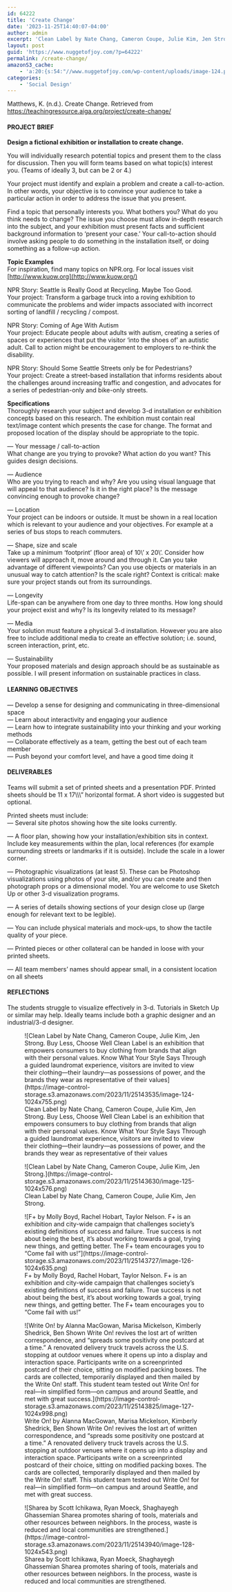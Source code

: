 ```yaml
---
id: 64222
title: 'Create Change'
date: '2023-11-25T14:40:07-04:00'
author: admin
excerpt: 'Clean Label by Nate Chang, Cameron Coupe, Julie Kim, Jen Strong.'
layout: post
guid: 'https://www.nuggetofjoy.com/?p=64222'
permalink: /create-change/
amazonS3_cache:
    - 'a:20:{s:54:"//www.nuggetofjoy.com/wp-content/uploads/image-124.png";a:2:{s:2:"id";i:64223;s:11:"source_type";s:13:"media-library";}s:63:"//www.nuggetofjoy.com/wp-content/uploads/image-124-1024x755.png";a:2:{s:2:"id";i:64223;s:11:"source_type";s:13:"media-library";}s:71:"//image-control-storage.s3.amazonaws.com/2023/11/25143535/image-124.png";a:2:{s:2:"id";i:64223;s:11:"source_type";s:13:"media-library";}s:80:"//image-control-storage.s3.amazonaws.com/2023/11/25143535/image-124-1024x755.png";a:2:{s:2:"id";i:64223;s:11:"source_type";s:13:"media-library";}s:54:"//www.nuggetofjoy.com/wp-content/uploads/image-125.png";a:2:{s:2:"id";i:64224;s:11:"source_type";s:13:"media-library";}s:63:"//www.nuggetofjoy.com/wp-content/uploads/image-125-1024x576.png";a:2:{s:2:"id";i:64224;s:11:"source_type";s:13:"media-library";}s:71:"//image-control-storage.s3.amazonaws.com/2023/11/25143630/image-125.png";a:2:{s:2:"id";i:64224;s:11:"source_type";s:13:"media-library";}s:80:"//image-control-storage.s3.amazonaws.com/2023/11/25143630/image-125-1024x576.png";a:2:{s:2:"id";i:64224;s:11:"source_type";s:13:"media-library";}s:54:"//www.nuggetofjoy.com/wp-content/uploads/image-126.png";a:2:{s:2:"id";i:64225;s:11:"source_type";s:13:"media-library";}s:63:"//www.nuggetofjoy.com/wp-content/uploads/image-126-1024x635.png";a:2:{s:2:"id";i:64225;s:11:"source_type";s:13:"media-library";}s:71:"//image-control-storage.s3.amazonaws.com/2023/11/25143727/image-126.png";a:2:{s:2:"id";i:64225;s:11:"source_type";s:13:"media-library";}s:80:"//image-control-storage.s3.amazonaws.com/2023/11/25143727/image-126-1024x635.png";a:2:{s:2:"id";i:64225;s:11:"source_type";s:13:"media-library";}s:54:"//www.nuggetofjoy.com/wp-content/uploads/image-127.png";a:2:{s:2:"id";i:64226;s:11:"source_type";s:13:"media-library";}s:63:"//www.nuggetofjoy.com/wp-content/uploads/image-127-1024x998.png";a:2:{s:2:"id";i:64226;s:11:"source_type";s:13:"media-library";}s:71:"//image-control-storage.s3.amazonaws.com/2023/11/25143825/image-127.png";a:2:{s:2:"id";i:64226;s:11:"source_type";s:13:"media-library";}s:80:"//image-control-storage.s3.amazonaws.com/2023/11/25143825/image-127-1024x998.png";a:2:{s:2:"id";i:64226;s:11:"source_type";s:13:"media-library";}s:54:"//www.nuggetofjoy.com/wp-content/uploads/image-128.png";a:2:{s:2:"id";i:64227;s:11:"source_type";s:13:"media-library";}s:63:"//www.nuggetofjoy.com/wp-content/uploads/image-128-1024x543.png";a:2:{s:2:"id";i:64227;s:11:"source_type";s:13:"media-library";}s:71:"//image-control-storage.s3.amazonaws.com/2023/11/25143940/image-128.png";a:2:{s:2:"id";i:64227;s:11:"source_type";s:13:"media-library";}s:80:"//image-control-storage.s3.amazonaws.com/2023/11/25143940/image-128-1024x543.png";a:2:{s:2:"id";i:64227;s:11:"source_type";s:13:"media-library";}}'
categories:
    - 'Social Design'
---
```


Matthews, K. (n.d.). Create Change. Retrieved from https://teachingresource.aiga.org/project/create-change/

#### PROJECT BRIEF

**Design a fictional exhibition or installation to create change.**

You will individually research potential topics and present them to the class for discussion. Then you will form teams based on what topic(s) interest you. (Teams of ideally 3, but can be 2 or 4.)

Your project must identify and explain a problem and create a call-to-action. In other words, your objective is to convince your audience to take a particular action in order to address the issue that you present.

Find a topic that personally interests you. What bothers you? What do you think needs to change? The issue you choose must allow in-depth research into the subject, and your exhibition must present facts and sufficient background information to ‘present your case.’ Your call-to-action should involve asking people to do something in the installation itself, or doing something as a follow-up action.

**Topic Examples**  
For inspiration, find many topics on NPR.org. For local issues visit [http://www.kuow.org](http://www.kuow.org/)

NPR Story: Seattle is Really Good at Recycling. Maybe Too Good.   
Your project: Transform a garbage truck into a roving exhibition to communicate the problems and wider impacts associated with incorrect sorting of landfill / recycling / compost.

NPR Story: Coming of Age With Autism   
Your project: Educate people about adults with autism, creating a series of spaces or experiences that put the visitor ‘into the shoes of’ an autistic adult. Call to action might be encouragement to employers to re-think the disability.

NPR Story: Should Some Seattle Streets only be for Pedestrians?  
Your project: Create a street-based installation that informs residents about the challenges around increasing traffic and congestion, and advocates for a series of pedestrian-only and bike-only streets.

**Specifications**  
Thoroughly research your subject and develop 3-d installation or exhibition concepts based on this research. The exhibition must contain real text/image content which presents the case for change. The format and proposed location of the display should be appropriate to the topic.

— Your message / call-to-action  
What change are you trying to provoke? What action do you want? This guides design decisions.

— Audience  
Who are you trying to reach and why? Are you using visual language that will appeal to that audience? Is it in the right place? Is the message convincing enough to provoke change?

— Location  
Your project can be indoors or outside. It must be shown in a real location which is relevant to your audience and your objectives. For example at a series of bus stops to reach commuters.

— Shape, size and scale  
Take up a minimum ‘footprint’ (floor area) of 10\\’ x 20\\’. Consider how viewers will approach it, move around and through it. Can you take advantage of different viewpoints? Can you use objects or materials in an unusual way to catch attention? Is the scale right? Context is critical: make sure your project stands out from its surroundings.

— Longevity  
Life-span can be anywhere from one day to three months. How long should your project exist and why? Is its longevity related to its message?

— Media  
Your solution must feature a physical 3-d installation. However you are also free to include additional media to create an effective solution; i.e. sound, screen interaction, print, etc.

— Sustainability  
Your proposed materials and design approach should be as sustainable as possible. I will present information on sustainable practices in class.

#### LEARNING OBJECTIVES

— Develop a sense for designing and communicating in three-dimensional space  
— Learn about interactivity and engaging your audience  
— Learn how to integrate sustainability into your thinking and your working methods  
— Collaborate effectively as a team, getting the best out of each team member  
— Push beyond your comfort level, and have a good time doing it

#### DELIVERABLES

Teams will submit a set of printed sheets and a presentation PDF. Printed sheets should be 11 x 17\\\\\\” horizontal format. A short video is suggested but optional.

Printed sheets must include:  
— Several site photos showing how the site looks currently.

— A floor plan, showing how your installation/exhibition sits in context. Include key measurements within the plan, local references (for example surrounding streets or landmarks if it is outside). Include the scale in a lower corner.

— Photographic visualizations (at least 5). These can be Photoshop visualizations using photos of your site, and/or you can create and then photograph props or a dimensional model. You are welcome to use Sketch Up or other 3-d visualization programs.

— A series of details showing sections of your design close up (large enough for relevant text to be legible).

— You can include physical materials and mock-ups, to show the tactile quality of your piece.

— Printed pieces or other collateral can be handed in loose with your printed sheets.

— All team members’ names should appear small, in a consistent location on all sheets

#### REFLECTIONS

The students struggle to visualize effectively in 3-d. Tutorials in Sketch Up or similar may help. Ideally teams include both a graphic designer and an industrial/3-d designer.

<figure class="wp-block-image aligncenter size-large">![Clean Label by Nate Chang, Cameron Coupe, Julie Kim, Jen Strong.
Buy Less, Choose Well
Clean Label is an exhibition that empowers consumers to buy clothing from brands that align with their personal values.
Know What Your Style Says
Through a guided laundromat experience, visitors are invited to view their clothing—their laundry—as possessions of power, and the brands they wear as representative of their values](https://image-control-storage.s3.amazonaws.com/2023/11/25143535/image-124-1024x755.png)<figcaption class="wp-element-caption">Clean Label by Nate Chang, Cameron Coupe, Julie Kim, Jen Strong.  
Buy Less, Choose Well  
Clean Label is an exhibition that empowers consumers to buy clothing from brands that align with their personal values.  
Know What Your Style Says  
Through a guided laundromat experience, visitors are invited to view their clothing—their laundry—as possessions of power, and the brands they wear as representative of their values</figcaption></figure><div class="wp-block-image"><figure class="aligncenter size-large">![Clean Label by Nate Chang, Cameron Coupe, Julie Kim, Jen Strong.](https://image-control-storage.s3.amazonaws.com/2023/11/25143630/image-125-1024x576.png)<figcaption class="wp-element-caption">Clean Label by Nate Chang, Cameron Coupe, Julie Kim, Jen Strong.</figcaption></figure></div><figure class="wp-block-image aligncenter size-large">![F+ by Molly Boyd, Rachel Hobart, Taylor Nelson.
F+ is an exhibition and city-wide campaign that challenges society’s existing definitions of success and failure. True success is not about being the best, it’s about working towards a goal, trying new things, and getting better. The F+ team encourages you to “Come fail with us!”](https://image-control-storage.s3.amazonaws.com/2023/11/25143727/image-126-1024x635.png)<figcaption class="wp-element-caption">F+ by Molly Boyd, Rachel Hobart, Taylor Nelson.  
F+ is an exhibition and city-wide campaign that challenges society’s existing definitions of success and failure. True success is not about being the best, it’s about working towards a goal, trying new things, and getting better. The F+ team encourages you to “Come fail with us!”</figcaption></figure><figure class="wp-block-image aligncenter size-large">![Write On! by Alanna MacGowan, Marisa Mickelson, Kimberly Shedrick, Ben Shown
Write On! revives the lost art of written correspondence, and “spreads some positivity one postcard at a time.” A renovated delivery truck travels across the U.S. stopping at outdoor venues where it opens up into a display and interaction space. Participants write on a screenprinted postcard of their choice, sitting on modified packing boxes. The cards are collected, temporarily displayed and then mailed by the Write On! staff. This student team tested out Write On! for real—in simplified form—on campus and around Seattle, and met with great success.](https://image-control-storage.s3.amazonaws.com/2023/11/25143825/image-127-1024x998.png)<figcaption class="wp-element-caption">Write On! by Alanna MacGowan, Marisa Mickelson, Kimberly Shedrick, Ben Shown  
Write On! revives the lost art of written correspondence, and “spreads some positivity one postcard at a time.” A renovated delivery truck travels across the U.S. stopping at outdoor venues where it opens up into a display and interaction space. Participants write on a screenprinted postcard of their choice, sitting on modified packing boxes. The cards are collected, temporarily displayed and then mailed by the Write On! staff. This student team tested out Write On! for real—in simplified form—on campus and around Seattle, and met with great success.</figcaption></figure><figure class="wp-block-image aligncenter size-large">![Sharea by Scott Ichikawa, Ryan Moeck, Shaghayegh Ghassemian
Sharea promotes sharing of tools, materials and other resources between neighbors. In the process, waste is reduced and local communities are strengthened.](https://image-control-storage.s3.amazonaws.com/2023/11/25143940/image-128-1024x543.png)<figcaption class="wp-element-caption">Sharea by Scott Ichikawa, Ryan Moeck, Shaghayegh Ghassemian  
Sharea promotes sharing of tools, materials and other resources between neighbors. In the process, waste is reduced and local communities are strengthened.</figcaption></figure>